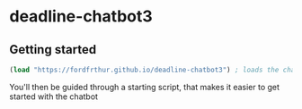 # deadline-chatbot3

## Getting started

```clj
(load "https://fordfrthur.github.io/deadline-chatbot3") ; loads the chatbot into your game
```

You'll then be guided through a starting script, that makes it easier to get started with the chatbot

